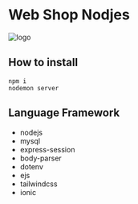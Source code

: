 # Web Shop Nodjes

![logo](https://cdn.discordapp.com/attachments/1176760844495888384/1208652688389308487/image.png?ex=65e41088&is=65d19b88&hm=52e444d7a99c21bce12eded6e9930706918a3a7b410dc4b697ff40dd40f9f781&)

## How to install
```
npm i
nodemon server
```

## Language Framework
* nodejs
* mysql
* express-session
* body-parser
* dotenv
* ejs
* tailwindcss
* ionic
